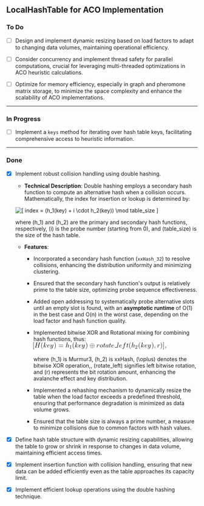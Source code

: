 ## LocalHashTable for ACO Implementation

### To Do
- [ ] Design and implement dynamic resizing based on load factors to adapt to changing data volumes, maintaining operational efficiency.

- [ ] Consider concurrency and implement thread safety for parallel computations, crucial for leveraging multi-threaded optimizations in ACO heuristic calculations.

- [ ] Optimize for memory efficiency, especially in graph and pheromone matrix storage, to minimize the space complexity and enhance the scalability of ACO implementations.


---

### In Progress

- [ ] Implement a `keys` method for iterating over hash table keys, facilitating comprehensive access to heuristic information.

---

### Done
- [x] Implement robust collision handling using double hashing.
	- **Technical Description**: Double hashing employs a secondary hash function to compute an alternative hash when a collision occurs. Mathematically, the index for insertion or lookup is determined by:
	
	![\[ index = (h_1(key) + i \cdot h_2(key)) \mod table\_size \]](./images/insertion_lookup-double_hash.png)

	where \(h_1\) and \(h_2\) are the primary and secondary hash functions, respectively, \(i\) is the probe number (starting from 0), and \(table\_size\) is the size of the hash table.

	- **Features**:
		- Incorporated a secondary hash function (`xxHash_32`) to resolve collisions, enhancing the distribution uniformity and minimizing clustering.
		
		- Ensured that the secondary hash function's output is relatively prime to the table size, optimizing probe sequence effectiveness.
		
		- Added open addressing to systematically probe alternative slots until an empty slot is found, with an **asymptotic runtime** of O(1) in the best case and O(n) in the worst case, depending on the load factor and hash function quality.
		
		- Implemented bitwise XOR and Rotational mixing for combining hash functions, thus:
		 ![\[ H(key) = h_1(key) \oplus rotate\_left(h_2(key), r) \]](../images/double_hash_function.png)
		 
			where \(h_1\) is Murmur3, \(h_2\) is xxHash, \(\oplus\) denotes the bitwise XOR operation,, \(rotate\_left\) signifies left bitwise rotation, and \(r\) represents the bit rotation amount, enhancing the avalanche effect and key distribution.
		
		- Implemented a rehashing mechanism to dynamically resize the table when the load factor exceeds a predefined threshold, ensuring that performance degradation is minimized as data volume grows.
		
		- Ensured that the table size is always a prime number, a measure to minimize collisions due to common factors with hash values.

- [x] Define hash table structure with dynamic resizing capabilities, allowing the table to grow or shrink in response to changes in data volume, maintaining efficient access times.

- [x] Implement insertion function with collision handling, ensuring that new data can be added efficiently even as the table approaches its capacity limit.

- [x] Implement efficient lookup operations using the double hashing technique.